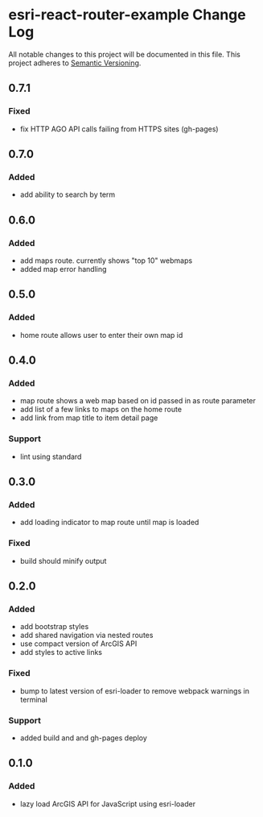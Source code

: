 # esri-react-router-example Change Log
All notable changes to this project will be documented in this file.
This project adheres to [Semantic Versioning](http://semver.org/).

## 0.7.1
### Fixed
- fix HTTP AGO API calls failing from HTTPS sites (gh-pages)

## 0.7.0
### Added
- add ability to search by term

## 0.6.0
### Added
- add maps route. currently shows "top 10" webmaps
- added map error handling

## 0.5.0
### Added
- home route allows user to enter their own map id

## 0.4.0
### Added
- map route shows a web map based on id passed in as route parameter
- add list of a few links to maps on the home route
- add link from map title to item detail page

### Support
- lint using standard

## 0.3.0
### Added
- add loading indicator to map route until map is loaded

### Fixed
- build should minify output

## 0.2.0
### Added
- add bootstrap styles
- add shared navigation via nested routes
- use compact version of ArcGIS API
- add styles to active links
### Fixed
- bump to latest version of esri-loader to remove webpack warnings in terminal
### Support
- added build and and gh-pages deploy

## 0.1.0
### Added
- lazy load ArcGIS API for JavaScript using esri-loader
